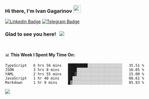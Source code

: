 ### Hi there, I'm Ivan Gagarinov <img src="https://media.giphy.com/media/hvRJCLFzcasrR4ia7z/giphy.gif" width="25px">

[![Linkedin Badge](https://img.shields.io/badge/-LinkedIn-0e76a8?style=flat-square&logo=Linkedin&logoColor=white)](https://linkedin.com/in/ivan-gagarinov-142ba3141/)
[![Telegram Badge](https://img.shields.io/badge/-Telegram-0088cc?style=flat-square&logo=Telegram&logoColor=white)](https://t.me/igagarinov)

### Glad to see you here! &nbsp; ![](https://visitor-badge.glitch.me/badge?page_id=dzencot.dzencot)

</br>

📊 **This Week I Spent My Time On:**
<!--START_SECTION:waka-->
```text
TypeScript   6 hrs 56 mins   █████████░░░░░░░░░░░░░░░░   35.51 % 
JSON         3 hrs 8 mins    ████░░░░░░░░░░░░░░░░░░░░░   16.05 % 
YAML         2 hrs 55 mins   ███▓░░░░░░░░░░░░░░░░░░░░░   15.00 % 
JavaScript   1 hr 40 mins    ██░░░░░░░░░░░░░░░░░░░░░░░   08.61 % 
Markdown     1 hr 9 mins     █▒░░░░░░░░░░░░░░░░░░░░░░░   05.93 % 
```
<!--END_SECTION:waka-->

[![](https://github-readme-stats.vercel.app/api?username=dzencot&theme=gruvbox)](https://github.com/dzencot)
